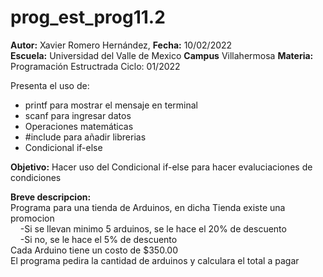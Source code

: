 # prog_est_prog11.2
<p><b>Autor:</b> Xavier Romero Hernández, <b>Fecha:</b> 10/02/2022 <br>
  <b>Escuela:</b> Universidad del Valle de Mexico <b>Campus</b> Villahermosa
  <b>Materia:</b> Programación Estructrada
Ciclo: 01/2022</p>

<p>
Presenta el uso de:
  <ul>
    <li>printf para mostrar el mensaje en terminal</li>
    <li>scanf para ingresar datos</li>
    <li>Operaciones matemáticas</li>
    <li>#include para añadir librerias</li>
    <li>Condicional if-else</li>
  </ul>
</p>

<b>Objetivo:</b> Hacer uso del Condicional if-else para hacer evaluciaciones de condiciones

<p><b>Breve descripcion:</b><br>
Programa para una tienda de Arduinos, en dicha Tienda existe una promocion<br>
&nbsp;&nbsp;&nbsp;&nbsp;-Si se llevan minimo 5 arduinos, se le hace el 20% de descuento<br>
&nbsp;&nbsp;&nbsp;&nbsp;-Si no, se le hace el 5% de descuento<br>
Cada Arduino tiene un costo de $350.00<br>
El programa pedira la cantidad de arduinos y calculara el total a pagar
</p>
